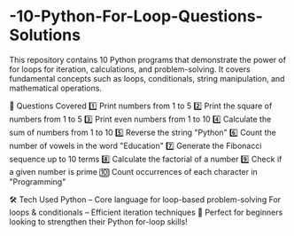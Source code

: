 # -10-Python-For-Loop-Questions-Solutions
This repository contains 10 Python programs that demonstrate the power of for loops for iteration, calculations, and problem-solving. It covers fundamental concepts such as loops, conditionals, string manipulation, and mathematical operations.

📌 Questions Covered
1️⃣ Print numbers from 1 to 5
2️⃣ Print the square of numbers from 1 to 5
3️⃣ Print even numbers from 1 to 10
4️⃣ Calculate the sum of numbers from 1 to 10
5️⃣ Reverse the string "Python"
6️⃣ Count the number of vowels in the word "Education"
7️⃣ Generate the Fibonacci sequence up to 10 terms
8️⃣ Calculate the factorial of a number
9️⃣ Check if a given number is prime
🔟 Count occurrences of each character in "Programming"

🛠 Tech Used
Python – Core language for loop-based problem-solving
For loops & conditionals – Efficient iteration techniques
📌 Perfect for beginners looking to strengthen their Python for-loop skills!
